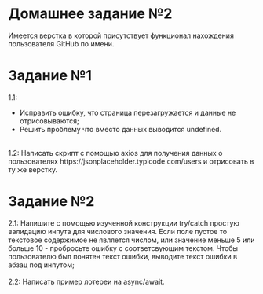 ﻿# Домашнее задание №2 
 Имеется верстка в которой присутствует функционал нахождения пользователя GitHub по имени.
 # Задание №1 
 1.1: 
 - Исправить ошибку, что страница перезагружается и данные не отрисовываются;
 - Решить проблему что вместо данных выводится undefined.
 <br>
 1.2: Написать скрипт с помощью axios для получения данных о пользователях https://jsonplaceholder.typicode.com/users и отрисовать в ту же верстку.
 
 # Задание №2
 2.1: Напишите с помощью изученной конструкции try/catch простую валидацию инпута для числового значения. Если поле пустое то текстовое содержимое не является числом, или значение меньше 5 или больше 10 - пробросьте ошибку с соответсвующим текстом. Чтобы пользователю был понятен текст ошибки, выводите текст ошибки в абзац под инпутом;
 <br>
 <br>
 2.2: Написать пример лотереи на async/await.
